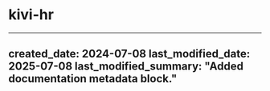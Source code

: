 # kivi-hr
---
created_date: 2024-07-08
last_modified_date: 2025-07-08
last_modified_summary: "Added documentation metadata block."
---